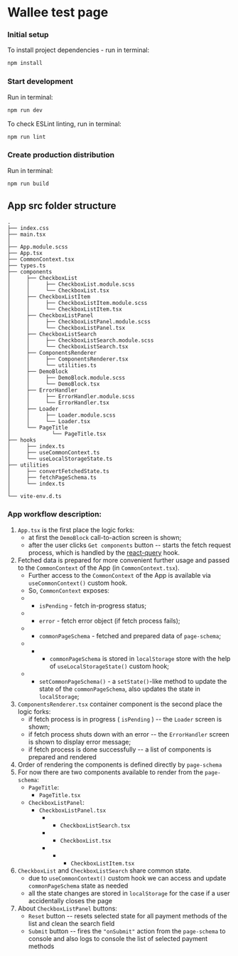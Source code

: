 # Wallee test page

### Initial setup

To install project dependencies - run in terminal:

```bash
npm install
```


### Start development

Run in terminal:

```bash
npm run dev
```

To check ESLint linting, run in terminal:

```bash
npm run lint
```


### Create production distribution

Run in terminal:

```bash
npm run build
```


## App src folder structure

```
.
├── index.css
├── main.tsx
│
├── App.module.scss
├── App.tsx
├── CommonContext.tsx
├── types.ts
├── components
│     ├── CheckboxList
│     │     ├── CheckboxList.module.scss
│     │     └── CheckboxList.tsx
│     ├── CheckboxListItem
│     │     ├── CheckboxListItem.module.scss
│     │     └── CheckboxListItem.tsx
│     ├── CheckboxListPanel
│     │     ├── CheckboxListPanel.module.scss
│     │     └── CheckboxListPanel.tsx
│     ├── CheckboxListSearch
│     │     ├── CheckboxListSearch.module.scss
│     │     └── CheckboxListSearch.tsx
│     ├── ComponentsRenderer
│     │     ├── ComponentsRenderer.tsx
│     │     └── utilities.ts
│     ├── DemoBlock
│     │     ├── DemoBlock.module.scss
│     │     └── DemoBlock.tsx
│     ├── ErrorHandler
│     │     ├── ErrorHandler.module.scss
│     │     └── ErrorHandler.tsx
│     ├── Loader
│     │     ├── Loader.module.scss
│     │     └── Loader.tsx
│     └── PageTitle
│             └── PageTitle.tsx
├── hooks
│     ├── index.ts
│     ├── useCommonContext.ts
│     └── useLocalStorageState.ts
├── utilities
│     ├── convertFetchedState.ts
│     ├── fetchPageSchema.ts
│     └── index.ts
│
└── vite-env.d.ts

```

### App workflow description:
1. `App.tsx` is the first place the logic forks:
   - at first the `DemoBlock` call-to-action screen is shown;
   - after the user clicks `Get components` button -- starts the fetch request process, which is handled by the [react-query](https://tanstack.com/query/latest) hook.
2. Fetched data is prepared for more convenient further usage and passed to the `CommonContext` of the App (in `CommonContext.tsx`). 
   - Further access to the `CommonContext` of the App is available via `useCommonContext()` custom hook.
   - So, `CommonContext` exposes:
   - - `isPending` - fetch in-progress status;
   - - `error` - fetch error object (if fetch process fails);
   - - `commonPageSchema` - fetched and prepared data of `page-schema`;
   - - - `commonPageSchema` is stored in `localStorage` store with the help of `useLocalStorageState()` custom hook;
   - - `setCommonPageSchema()` - a `setState()`-like method to update the state of the `commonPageSchema`, also updates the state in `localStorage`;
3. `ComponentsRenderer.tsx` container component is the second place the logic forks:
   - if fetch process is in progress ( `isPending` ) -- the `Loader` screen is shown;
   - if fetch process shuts down with an error -- the `ErrorHandler` screen is shown to display error message;
   - if fetch process is done successfully -- a list of components is prepared and rendered
4. Order of rendering the components is defined directly by `page-schema`
5. For now there are two components available to render from the `page-schema`:
   - `PageTitle`: 
     - `PageTitle.tsx`
   - `CheckboxListPanel`:
     - `CheckboxListPanel.tsx`
       - - `CheckboxListSearch.tsx`
       - - `CheckboxList.tsx`
       - - - `CheckboxListItem.tsx`
6. `CheckboxList` and `CheckboxListSearch` share common state.
   - due to `useCommonContext()` custom hook we can access and update `commonPageSchema` state as needed
   - all the state changes are stored in `localStorage` for the case if a user accidentally closes the page
7. About `CheckboxListPanel` buttons:
   - `Reset` button -- resets selected state for all payment methods of the list and clean the search field
   - `Submit` button -- fires the `"onSubmit"` action from the `page-schema` to console and also logs to console the list of selected payment methods
